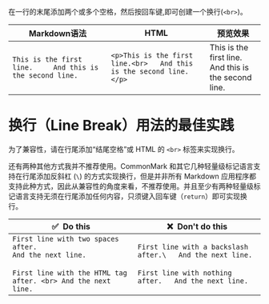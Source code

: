 在一行的末尾添加两个或多个空格，然后按回车键,即可创建一个换行(`<br>`)。

|Markdown语法|HTML|预览效果|
|---|---|---|
|`This is the first line.     And this is the second line.`|`<p>This is the first line.<br>   And this is the second line.</p>`|This is the first line.  <br>And this is the second line.|

# 换行（Line Break）用法的最佳实践
为了兼容性，请在行尾添加“结尾空格”或 HTML 的 `<br>` 标签来实现换行。

还有两种其他方式我并不推荐使用。CommonMark 和其它几种轻量级标记语言支持在行尾添加反斜杠 (`\`) 的方式实现换行，但是并非所有 Markdown 应用程序都支持此种方式，因此从兼容性的角度来看，不推荐使用。并且至少有两种轻量级标记语言支持无须在行尾添加任何内容，只须键入回车键（`return`）即可实现换行。

|✅  Do this|❌  Don't do this|
|---|---|
|`First line with two spaces after.  `<br>`And the next line.`<br><br>`First line with the HTML tag after. <br> And the next line.`|`First line with a backslash after.\   And the next line.`<br><br>`First line with nothing after.   And the next line.`|